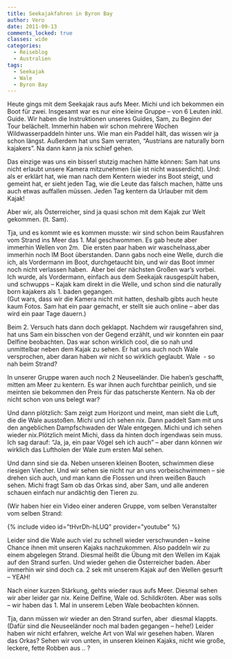 ```yaml
---
title: Seekajakfahren in Byron Bay
author: Vero
date: 2011-09-13
comments_locked: true
classes: wide
categories:
  - Reiseblog
  - Australien
tags:
  - Seekajak
  - Wale
  - Byron Bay
---
```


<p>Heute gings mit dem Seekajak raus aufs Meer. Michi und ich bekommen ein Boot f&uuml;r zwei. Insgesamt war es nur eine kleine Gruppe &ndash; von 6 Leuten inkl. Guide. Wir haben die Instruktionen unseres Guides, Sam, zu Beginn der Tour bel&auml;chelt. Immerhin haben wir schon mehrere Wochen Wildwasserpaddeln hinter uns. Wie man ein Paddel h&auml;lt, das wissen wir ja schon l&auml;ngst. Au&szlig;erdem hat uns Sam verraten, &ldquo;Austrians are naturally born kajakers&rdquo;. Na dann kann ja nix schief gehen.</p>
<p>Das einzige was uns ein bisserl stutzig machen h&auml;tte k&ouml;nnen: Sam hat uns nicht erlaubt unsere Kamera mitzunehmen (sie ist nicht wasserdicht). Und: als er erkl&auml;rt hat, wie man nach dem Kentern wieder ins Boot steigt, und gemeint hat, er sieht jeden Tag, wie die Leute das falsch machen, h&auml;tte uns auch etwas auffallen m&uuml;ssen. Jeden Tag kentern da Urlauber mit dem Kajak!</p>
<p>Aber wir, als &Ouml;sterreicher, sind ja quasi schon mit dem Kajak zur Welt gekommen. (lt. Sam).</p>
<p>Tja, und es kommt wie es kommen musste: wir sind schon beim Rausfahren vom Strand ins Meer das 1. Mal geschwommen. Es gab heute aber immerhin Wellen von 2m.&nbsp; Die ersten paar haben wir waschelnass,aber immerhin noch IM Boot &uuml;berstanden. Dann gabs noch eine Welle, durch die ich, als Vordermann im Boot, durchgetaucht bin, und wir das Boot immer noch nicht verlassen haben.&nbsp; Aber bei der n&auml;chsten Gro&szlig;en war&rsquo;s vorbei. Ich wurde, als Vordermann, einfach aus dem Seekajak rausgesp&uuml;lt haben, und schwupps &ndash; Kajak kam direkt in die Welle, und schon sind die naturally born kajakers als 1. baden gegangen. <br />(Gut wars, dass wir die Kamera nicht mit hatten, deshalb gibts auch heute kaum Fotos. Sam hat ein paar gemacht, er stellt sie auch online &ndash; aber das wird ein paar Tage dauern.)</p>
<p>Beim 2. Versuch hats dann doch geklappt. Nachdem wir rausgefahren sind, hat uns Sam ein bisschen von der Gegend erz&auml;hlt, und wir konnten ein paar Delfine beobachten. Das war schon wirklich cool, die so nah und unmittelbar neben dem Kajak zu sehen. Er hat uns auch noch Wale versprochen, aber daran haben wir nicht so wirklich geglaubt. Wale&nbsp; - so nah beim Strand?</p>
<p>In unserer Gruppe waren auch noch 2 Neuseel&auml;nder. Die haben&rsquo;s geschafft, mitten am Meer zu kentern. Es war ihnen auch furchtbar peinlich, und sie meinten sie bekommen den Preis f&uuml;r das patscherste Kentern. Na ob der nicht schon von uns belegt war?</p>
<p>Und dann pl&ouml;tzlich: Sam zeigt zum Horizont und meint, man sieht die Luft, die die Wale aussto&szlig;en. Michi und ich sehen nix. Dann paddelt Sam mit uns den angeblichen Dampfschwaden der Wale entgegen. Michi und ich sehen wieder nix.Pl&ouml;tzlich meint Michi, dass da hinten doch irgendwas sein muss. Ich sag darauf: &ldquo;Ja, ja, ein paar V&ouml;gel seh ich auch&rdquo; &ndash; aber dann k&ouml;nnen wir wirklich das Luftholen der Wale zum ersten Mal sehen.&nbsp;</p>
<p>Und dann sind sie da. Neben unseren kleinen Booten, schwimmen diese riesigen Viecher. Und wir sehen sie nicht nur an uns vorbeischwimmen &ndash; sie drehen sich auch, und man kann die Flossen und ihren wei&szlig;en Bauch sehen. Michi fragt Sam ob das Orkas sind, aber Sam, und alle anderen schauen einfach nur and&auml;chtig den Tieren zu.</p>
<p>(Wir haben hier ein Video einer anderen Gruppe, vom selben Veranstalter vom selben Strand:</p>
{% include video id="tHvrDh-hLUQ" provider="youtube" %}
<p>Leider sind die Wale auch viel zu schnell wieder verschwunden &ndash; keine Chance ihnen mit unseren Kajaks nachzukommen. Also paddeln wir zu einem abgelegen Strand. Diesmal hei&szlig;t die &Uuml;bung mit den Wellen im Kajak auf den Strand surfen. Und wieder gehen die &Ouml;sterreicher baden. Aber immerhin wir sind doch ca. 2 sek mit unserem Kajak auf den Wellen gesurft &ndash; YEAH!</p>
<p>Nach einer kurzen St&auml;rkung, gehts wieder raus aufs Meer. Diesmal sehen wir aber leider gar nix. Keine Delfine, Wale od. Schildkr&ouml;ten. Aber was solls &ndash; wir haben das 1. Mal in unserem Leben Wale beobachten k&ouml;nnen.</p>
<p>Tja, dann m&uuml;ssen wir wieder an den Strand surfen, aber&nbsp; diesmal klappts. (Daf&uuml;r sind die Neuseel&auml;nder noch mal baden gegangen &ndash; hehe!) Leider haben wir nicht erfahren, welche Art von Wal wir gesehen haben. Waren das Orkas? Sehen wir von unten, in unseren kleinen Kajaks, nicht wie gro&szlig;e, leckere, fette Robben aus .. ?</p>
